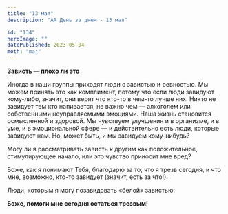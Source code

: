 ```yaml
---
title: "13 мая"
description: "АА День за днем - 13 мая"

id: "134"
heroImage: ""
datePublished: 2023-05-04
moth: "maj"
---
```


**Зависть — плохо ли это**

Иногда в наши группы приходят люди с завистью и ревностью. Мы можем принять
это как комплимент, потому что если люди завидуют кому-либо, значит, они верят
что кто-то в чем-то лучше них. Никто не завидует тем кто напивается, не важно
чем — алкоголем или собственными неуправляемыми эмоциями. Наша жизнь
становится осмысленной и здоровой. Мы чувствуем улучшения и в организме, и в
уме, и в эмоциональной сфере — и действительно есть люди, которые завидуют
нам. Но, может быть, и мы завидуем кому-нибудь?

Могу ли я рассматривать зависть к другим как положительное, стимулирующее
начало, или это чувство приносит мне вред?

Боже, как я понимают Тебя, благодарю за то, что я трезв сегодня, и что мне,
возможно, кто-то завидует (значит, есть за что!).

Люди, которым я могу позавидовать «белой» завистью:

**Боже, помоги мне сегодня остаться трезвым!**
